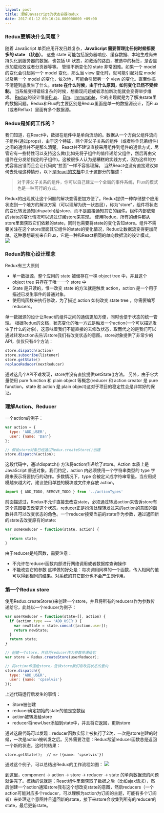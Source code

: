 ```yaml
---
layout: post
title: 理解Javascript的状态容器Redux
date: 2017-01-12 09:16:24.000000000 +09:00
---
```


### Redux要解决什么问题？
随着 JavaScript 单页应用开发日趋复杂，**JavaScript 需要管理比任何时候都要多的 state （状态）**。 这些 state 可能包括服务器响应、缓存数据、本地生成尚未持久化到服务器的数据，也包括 UI 状态，如激活的路由，被选中的标签，是否显示加载动效或者分页器等等。
管理不断变化的 state 非常困难。如果一个 model 的变化会引起另一个 model 变化，那么当 view 变化时，就可能引起对应 model 以及另一个 model 的变化，依次地，可能会引起另一个 view 的变化。直至你搞不清楚到底发生了什么。**state 在什么时候，由于什么原因，如何变化已然不受控制。** 当系统变得错综复杂的时候，想重现问题或者添加新功能就会变得举步维艰。
[Redux](http://redux.js.org/)的设计借鉴[Flux](https://facebook.github.io/flux/)、 [Elm](http://elm-lang.org/)、[Immutable](https://facebook.github.io/immutable-js)，它的出现就是为了解决state里的数据问题。Redux和Flux的主要区别是Redux里面是单一的数据源设计，而Flux（或者Reflux）里面有多个数据源。

### Redux是如何工作的？
我们知道，在React中，数据在组件中是单向流动的。数据从一个方向父组件流向子组件(通过props)，由于这个特征，两个非父子关系的组件（或者称作兄弟组件）之间的通信并不是那么清楚。
React并不建议直接采用组件到组件的通信方式，尽管它有一些特性可以支持这么做(比如先将子组件的值传递给父组件，然后再由父组件在分发给指定的子组件)。这被很多人认为是糟糕的实践方式，因为这样的方式容易出错而且会让代码向“拉面”一样不容易理解。
当然React也没有直接建议如何去处理这种情形，以下是[React的文档](https://facebook.github.io/react/tips/communicate-between-components.html)中关于这部分的描述：
> 对于非父子关系的组件，你可以自己建立一个全局的事件系统，Flux的模式也是一种可行的方式。

Redux的出现就让这个问题的解决变得更加方便了。Redux提供一种存储整个应用状态到一个地方的解决方案（可以理解为统一状态层），称为“store”，组件将状态的变化转发通知(dispatch)给store，而不是直接通知其它的组件。组件内部依赖的state的变化情况可以通过订阅store来实现。
使用Redux，所有的组件都从store里面获取它们依赖的state，同时也需要将state的变化告知store。组件不需要关注在这个store里面其它组件的state的变化情况，Redux让数据流变得更加简单。这种思想最初来自Flux，它是一种和React相同的单向数据流的设计模式。
![](http://images2015.cnblogs.com/blog/1030776/201701/1030776-20170112022416166-631450629.jpg)

### Redux的核心设计理念
Redux有三大原则
* 单一数据源，整个应用的 state 被储存在一棵 object tree 中，并且这个 object tree 只存在于唯一一个 store 中
* State 是只读的，惟一改变 state 的方法就是触发 action，action 是一个用于描述已发生事件的普通对象。
* 使用纯函数来执行修改，为了描述 action 如何改变 state tree ，你需要编写 reducers。

单一数据源的设计让React的组件之间的通信更加方便，同时也便于状态的统一管理。
根据Redux的文档，状态变化的唯一方式是触发一个action(一个可以描述发生了什么的对象)，这意味着我们不能直接的去修改状态，取而代之的是我们可以通过转发action去告诉store我们有改变状态的意图。store对象提供了非常少的API，仅仅只有4个方法：
```javascript
store.dispatch(action)
store.subscribe(listener)
store.getState()
replaceReducer(nextReducer)
```
通过这几个API不难发现，store并没有直接提供setState()方法。
另外，由于它大量使用 pure function 和 plain object 等概念(reducer 和 action creator 是 pure function，state 和 action 是 plain object)这对于项目的稳定性会是非常好的保证。


### 理解Action、Reducer
一个action的例子：
```javascript
var action = {
  type: 'ADD_USER',
  user: {name: 'Dan'}
};

// 假设store对象已经通过Redux.createStore()创建
store.dispatch(action);
```
这段代码中，通过dispatch() 方法将action传递给了store。Action 本质上是 JavaScript 普通对象。我们约定，action 内必须使用一个字符串类型的 type 字段来表示将要执行的动作。多数情况下，type 会被定义成字符串常量。当应用规模越来越大时，建议使用单独的模块或文件来存放 action。
```javascript
import { ADD_TODO, REMOVE_TODO } from '../actionTypes'
```

前面描述过，Redux不允许直接去改变state，必须通过转发action来告诉store有这个意图要去改变这个状态。reducer正是扮演处理转发过来的action的意图的函数并且可以改变状态的角色。一个reducer接受当前的state作为参数，通过返回新的state去改变原有的state:
```javascript
var someReducer = function(state, action) {
  ...
  return state;
}
```
由于reducer是纯函数，需要注意：
* 不允许在reducer函数内部进行网络调用或者数据库查询操作
* 不能改变它的参数
这样做的好处是：每次调用同样的一个函数，传入相同的值可以得到相同的结果。对系统的其它部分也不会产生副作用。

### 第一个Redux store
使用Redux.createStore()来创建一个store，并且将所有的reducers作为参数传递给它，此处以一个reducer为例子：
```javascript
var userReducer = function(state=[], action) {
  if (action.type === 'ADD_USER') {
    var newState = state.concat([action.user]);
    return newState;
  }
  return state;
}

// 创建一个store，并且将reducer作为参数传递给它
var store = Redux.createStore(userReducer);

// 将action传递给store，告诉store我们有改变状态的意向
store.dispatch({
  type: 'ADD_USER',
  user: {name: 'cpselvis'}
});
```
上述代码运行后发生的事情：
* Store被创建
* reducer确定初始的state的值是空数组
* action被转发给store
* reducer将newUser添加到state中，并且将它返回，更新store

通过这段代码可以发现：reducer函数实际上被执行了2次，一次是store创建的时候，一次是action被转发之后。另外需要注意：Redux希望reducer函数总是返回一个新的状态。这时的结果：
```
store.getState();  // => [{name: 'cpselvis'}]
```

通过这个例子，可以总结出Redux的工作流程如图：
![](http://images2015.cnblogs.com/blog/1030776/201701/1030776-20170112135009463-1406392687.jpg)


到这里，component -> action -> store -> reducer -> state 的单向数据流的问题就讲完了。概括的说就是：React组件里面获取了数据之后（比如ajax请求），然后创建一个action通知store我有这个想改变state的意图，然后reducers（一个action可能对应多个reducer，可以理解为action为订阅的主题，可能有多个订阅者）来处理这个意图并且返回新的state，接下来store会收集到所有的reducer的state，最后更新state。
